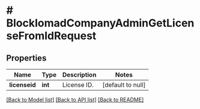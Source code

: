 # # BlockIomadCompanyAdminGetLicenseFromIdRequest

## Properties

Name | Type | Description | Notes
------------ | ------------- | ------------- | -------------
**licenseid** | **int** | License ID. | [default to null]

[[Back to Model list]](../../README.md#models) [[Back to API list]](../../README.md#endpoints) [[Back to README]](../../README.md)
